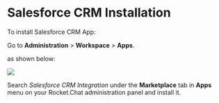 # Salesforce CRM Installation

To install Salesforce CRM App:

Go to **Administration** > **Workspace** > **Apps**.

as shown below:

![](<../../../../.gitbook/assets/2021-11-20\_23-29-48 (1) (1) (1) (1) (12) (10) (1) (1) (1) (1) (38).png>)

Search _Salesforce CRM Integration_ under the **Marketplace** tab in **Apps** menu on your Rocket.Chat administration panel and install it.
